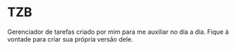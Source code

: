 # TZB
Gerenciador de tarefas criado por mim para me auxiliar no dia a dia. Fique à vontade para criar sua própria versão dele.
